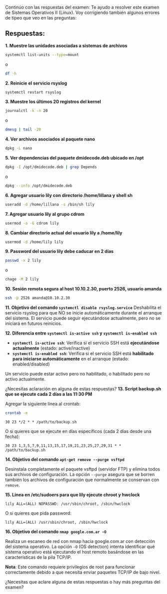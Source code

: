 Continúo con las respuestas del examen:
Te ayudo a resolver este examen de Sistemas Operativos II (Linux). Voy corrigiendo también algunos errores de tipeo que veo en las preguntas:

## Respuestas:

**1. Muestre las unidades asociadas a sistemas de archivos**
```bash
systemctl list-units --type=mount
```
o
```bash
df -h
```

**2. Reinicie el servicio rsyslog**
```bash
systemctl restart rsyslog
```

**3. Muestre los últimos 20 registros del kernel**
```bash
journalctl -k -n 20
```
o
```bash
dmesg | tail -20
```

**4. Ver archivos asociados al paquete nano**
```bash
dpkg -L nano
```

**5. Ver dependencias del paquete dmidecode.deb ubicado en /opt**
```bash
dpkg -I /opt/dmidecode.deb | grep Depends
```
o
```bash
dpkg --info /opt/dmidecode.deb
```

**6. Agregar usuario lily con directorio /home/lillana y shell sh**
```bash
useradd -d /home/lillana -s /bin/sh lily
```

**7. Agregar usuario lily al grupo cdrom**
```bash
usermod -a -G cdrom lily
```

**8. Cambiar directorio actual del usuario lily a /home/lily**
```bash
usermod -d /home/lily lily
```

**9. Password del usuario lily debe caducar en 2 días**
```bash
passwd -x 2 lily
```
o
```bash
chage -M 2 lily
```

**10. Sesión remota segura al host 10.10.2.30, puerto 2526, usuario amanda**
```bash
ssh -p 2526 amanda@10.10.2.30
```

**11. Objetivo del comando `systemctl disable rsyslog.service`**
Deshabilita el servicio rsyslog para que NO se inicie automáticamente durante el arranque del sistema. El servicio puede seguir ejecutándose actualmente, pero no se iniciará en futuros reinicios.

**12. Diferencia entre `systemctl is-active ssh` y `systemctl is-enabled ssh`**
- **`systemctl is-active ssh`**: Verifica si el servicio SSH está **ejecutándose actualmente** (estado: active/inactive)
- **`systemctl is-enabled ssh`**: Verifica si el servicio SSH está **habilitado para iniciarse automáticamente** en el arranque (estado: enabled/disabled)

Un servicio puede estar activo pero no habilitado, o habilitado pero no activo actualmente.

¿Necesitas aclaración en alguna de estas respuestas?
**13. Script backup.sh que se ejecute cada 2 días a las 11:30 PM**

Agregar la siguiente línea al crontab:
```bash
crontab -e
```
```
30 23 */2 * * /path/to/backup.sh
```

O si quieres que se ejecute en días específicos (cada 2 días desde una fecha):
```
30 23 1,3,5,7,9,11,13,15,17,19,21,23,25,27,29,31 * * /path/to/backup.sh
```

**14. Objetivo del comando `apt-get remove --purge vsftpd`**

Desinstala completamente el paquete vsftpd (servidor FTP) y elimina todos sus archivos de configuración. La opción `--purge` asegura que se borren también los archivos de configuración que normalmente se conservan con `remove`.

**15. Línea en /etc/sudoers para que lily ejecute chroot y hwclock**

```
lily ALL=(ALL) NOPASSWD: /usr/sbin/chroot, /sbin/hwclock
```

O si quieres que pida password:
```
lily ALL=(ALL) /usr/sbin/chroot, /sbin/hwclock
```

**16. Objetivo del comando `nmap google.com.ar -O`**

Realiza un escaneo de red con nmap hacia google.com.ar con detección del sistema operativo. La opción `-O` (OS detection) intenta identificar qué sistema operativo está ejecutando el host remoto basándose en las características de la pila TCP/IP.

**Nota**: Este comando requiere privilegios de root para funcionar correctamente debido a que necesita enviar paquetes TCP/IP de bajo nivel.

¿Necesitas que aclare alguna de estas respuestas o hay más preguntas del examen?

